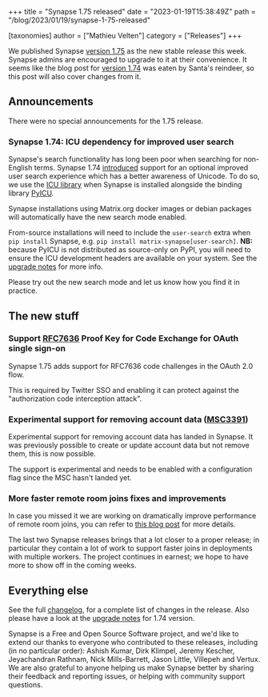 +++
title = "Synapse 1.75 released"
date = "2023-01-19T15:38:49Z"
path = "/blog/2023/01/19/synapse-1-75-released"

[taxonomies]
author = ["Mathieu Velten"]
category = ["Releases"]
+++

We published Synapse [version 1.75](https://github.com/matrix-org/synapse/releases/tag/v1.75.0)
as the new stable release this week. Synapse admins are encouraged to upgrade
to it at their convenience. It seems like the blog post for [version 1.74](https://github.com/matrix-org/synapse/releases/tag/v1.74.0)
 was eaten by Santa's reindeer, so this post will also cover changes from it.

<!-- more -->

## Announcements

There were no special announcements for the 1.75 release.

### Synapse 1.74: ICU dependency for improved user search

Synapse's search functionality has long been poor when searching for non-English
terms. Synapse 1.74 [introduced](https://github.com/matrix-org/synapse/pull/14464)
support for an optional improved user search experience which has a better
awareness of Unicode. To do so, we use the [ICU library](https://icu.unicode.org/)
when Synapse is installed alongside the binding library [PyICU](https://pypi.org/project/PyICU/).

Synapse installations using Matrix.org docker images or debian packages will
automatically have the new search mode enabled.

From-source installations will need to include the `user-search` extra when
`pip install` Synapse, e.g. `pip install matrix-synapse[user-search]`.
**NB:** because PyICU is not distributed as source-only on PyPI, you will need
to ensure the ICU development headers are available on your system. See the
[upgrade notes](https://matrix-org.github.io/synapse/v1.75/upgrade.html#unicode-support-in-user-search)
for more info.

Please try out the new search mode and let us know how you find it in practice.

## The new stuff

### Support [RFC7636](https://datatracker.ietf.org/doc/html/rfc7636) Proof Key for Code Exchange for OAuth single sign-on

Synapse 1.75 adds support for RFC7636 code challenges in the OAuth 2.0 flow.

This is required by Twitter SSO and enabling it can protect against the
"authorization code interception attack".

### Experimental support for removing account data ([MSC3391](https://github.com/matrix-org/matrix-spec-proposals/pull/3391))

Experimental support for removing account data has landed in Synapse.
It was previously possible to create or update account data but not remove them, this is now possible.

The support is experimental and needs to be enabled with a configuration flag since the MSC hasn't landed yet.

### More faster remote room joins fixes and improvements

In case you missed it we are working on dramatically improve performance of remote room joins, you can refer
to [this blog post](https://matrix.org/blog/2022/10/18/testing-faster-remote-room-joins) for more details.

The last two Synapse releases brings that a lot closer to a proper release; in
particular they contain a lot of work to support faster joins in deployments
with multiple workers. The project continues in earnest; we hope to have more to
show off in the coming weeks.

## Everything else

See the full [changelog](https://github.com/matrix-org/synapse/releases/tag/v1.75.0), for a
complete list of changes in the release. Also please have a look at the [upgrade
notes](https://matrix-org.github.io/synapse/v1.75/upgrade.html#upgrading-to-v1740) for 1.74 version.

Synapse is a Free and Open Source Software project, and we'd like to extend our
thanks to everyone who contributed to these releases, including (in no particular
order): Ashish Kumar, Dirk Klimpel, Jeremy Kescher, Jeyachandran Rathnam,
Nick Mills-Barrett, Jason Little, Villepeh and Vertux.
We are also grateful to anyone helping us make Synapse better by sharing their
feedback and reporting issues, or helping with community support questions.

